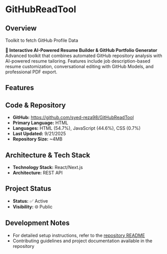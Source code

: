 # GitHubReadTool
## Overview

Toolkit to fetch GitHub Profile Data

**🤖 Interactive AI-Powered Resume Builder & GitHub Portfolio Generator**
Advanced toolkit that combines automated GitHub repository analysis with AI-powered resume tailoring. Features include job description-based resume customization, conversational editing with GitHub Models, and professional PDF export.
## Features

## Code & Repository

- **GitHub:** https://github.com/syed-reza98/GitHubReadTool
- **Primary Language:** HTML
- **Languages:** HTML (54.7%), JavaScript (44.6%), CSS (0.7%)
- **Last Updated:** 9/21/2025
- **Repository Size:** ~4MB

## Architecture & Tech Stack

- **Technology Stack:** React/Next.js
- **Architecture:** REST API

## Project Status

- **Status:** ✅ Active
- **Visibility:** 🌐 Public

## Development Notes

- For detailed setup instructions, refer to the [repository README](https://github.com/syed-reza98/GitHubReadTool#readme)
- Contributing guidelines and project documentation available in the repository
